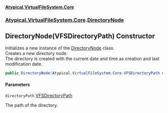#### [Atypical.VirtualFileSystem.Core](VirtualFileSystem.md 'VirtualFileSystem')
### [Atypical.VirtualFileSystem.Core](VirtualFileSystem.md#Atypical.VirtualFileSystem.Core 'Atypical.VirtualFileSystem.Core').[DirectoryNode](DirectoryNode.md 'Atypical.VirtualFileSystem.Core.DirectoryNode')

## DirectoryNode(VFSDirectoryPath) Constructor

Initializes a new instance of the [DirectoryNode](DirectoryNode.md 'Atypical.VirtualFileSystem.Core.DirectoryNode') class.  
Creates a new directory node.  
The directory is created with the current date and time as creation and last modification date.

```csharp
public DirectoryNode(Atypical.VirtualFileSystem.Core.VFSDirectoryPath directoryPath);
```
#### Parameters

<a name='Atypical.VirtualFileSystem.Core.DirectoryNode.DirectoryNode(Atypical.VirtualFileSystem.Core.VFSDirectoryPath).directoryPath'></a>

`directoryPath` [VFSDirectoryPath](VFSDirectoryPath.md 'Atypical.VirtualFileSystem.Core.VFSDirectoryPath')

The path of the directory.